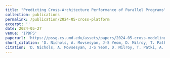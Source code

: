 ```yaml
---
title: "Predicting Cross-Architecture Performance of Parallel Programs"
collection: publications
permalink: /publication/2024-05-cross-platform
excerpt: ''
date: 2024-05-27
venue: 'IPDPS'
paperurl: 'https://pssg.cs.umd.edu/assets/papers/2024-05-cross-modeling-ipdps.pdf'
short_citation: 'D. Nichols, A. Movsesyan, J-S Yeom, D. Milroy, T. Patki, A. Sarkar, A. Bhatele. Predicting Cross-Architecture Performance of Parallel Programs. IPDPS 2024.'
citation: 'D. Nichols, A. Movsesyan, J-S Yeom, D. Milroy, T. Patki, A. Sarkar, A. Bhatele. Predicting Cross-Architecture Performance of Parallel Programs. IPDPS 2024.'
---
```

